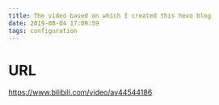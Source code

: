 ```yaml
---
title: The video based on which I created this hexo blog
date: 2019-08-04 17:09:59
tags: configuration
---
```



# URL

https://www.bilibili.com/video/av44544186
